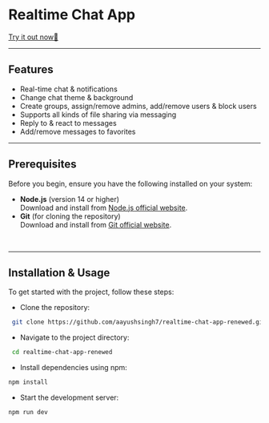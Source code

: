 # Realtime Chat App
[Try it out now🚀](https://chatverse-chat.netlify.app/)

---

## Features
- Real-time chat & notifications
- Change chat theme & background
- Create groups, assign/remove admins, add/remove users & block users
- Supports all kinds of file sharing via messaging
- Reply to & react to messages
- Add/remove messages to favorites

---

## Prerequisites

Before you begin, ensure you have the following installed on your system:

- **Node.js** (version 14 or higher)  
  Download and install from [Node.js official website](https://nodejs.org/).
- **Git** (for cloning the repository)  
  Download and install from [Git official website](https://git-scm.com/).

<br>

---

## Installation & Usage

To get started with the project, follow these steps:

- Clone the repository:

```bash
 git clone https://github.com/aayushsingh7/realtime-chat-app-renewed.git
```

- Navigate to the project directory:

```bash
 cd realtime-chat-app-renewed
```

- Install dependencies using npm:

```bash
npm install
```

- Start the development server:

```bash
npm run dev
```
